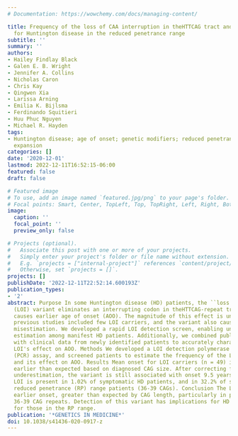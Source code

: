 ```yaml
---
# Documentation: https://wowchemy.com/docs/managing-content/

title: Frequency of the loss of CAA interruption in theHTTCAG tract and implications
  for Huntington disease in the reduced penetrance range
subtitle: ''
summary: ''
authors:
- Hailey Findlay Black
- Galen E. B. Wright
- Jennifer A. Collins
- Nicholas Caron
- Chris Kay
- Qingwen Xia
- Larissa Arning
- Emilia K. Bijlsma
- Ferdinando Squitieri
- Huu Phuc Nguyen
- Michael R. Hayden
tags:
- Huntington disease; age of onset; genetic modifiers; reduced penetrance; repeat
  expansion
categories: []
date: '2020-12-01'
lastmod: 2022-12-11T16:52:15-06:00
featured: false
draft: false

# Featured image
# To use, add an image named `featured.jpg/png` to your page's folder.
# Focal points: Smart, Center, TopLeft, Top, TopRight, Left, Right, BottomLeft, Bottom, BottomRight.
image:
  caption: ''
  focal_point: ''
  preview_only: false

# Projects (optional).
#   Associate this post with one or more of your projects.
#   Simply enter your project's folder or file name without extension.
#   E.g. `projects = ["internal-project"]` references `content/project/deep-learning/index.md`.
#   Otherwise, set `projects = []`.
projects: []
publishDate: '2022-12-11T22:52:14.600193Z'
publication_types:
- '2'
abstract: Purpose In some Huntington disease (HD) patients, the ``loss of interruption″
  (LOI) variant eliminates an interrupting codon in theHTTCAG-repeat tract, which
  causes earlier age of onset (AOO). The magnitude of this effect is uncertain, since
  previous studies included few LOI carriers, and the variant also causes CAG size
  misestimation. We developed a rapid LOI detection screen, enabling unbiased frequency
  estimation among manifest HD patients. Additionally, we combined published data
  with clinical data from newly identified patients to accurately characterize the
  LOI's effect on AOO. Methods We developed a LOI detection polymerase chain reaction
  (PCR) assay, and screened patients to estimate the frequency of the LOI variant
  and its effect on AOO. Results Mean onset for LOI carriers (n = 49) is 20.4 years
  earlier than expected based on diagnosed CAG size. After correcting for CAG size
  underestimation, the variant is still associated with onset 9.5 years earlier. The
  LOI is present in 1.02% of symptomatic HD patients, and in 32.2% of symptomatic
  reduced penetrance (RP) range patients (36-39 CAGs). Conclusion The LOI causes significantly
  earlier onset, greater than expected by CAG length, particularly in persons with
  36-39 CAG repeats. Detection of this variant has implications for HD families, especially
  for those in the RP range.
publication: '*GENETICS IN MEDICINE*'
doi: 10.1038/s41436-020-0917-z
---
```

